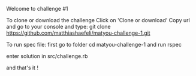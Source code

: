 Welcome to challenge #1

To clone or download the challenge
Click on 'Clone or download'
Copy url and go to your console and type: git clone https://github.com/matthiashaefeli/matyou-challenge-1.git

To run spec file:
first go to folder 
cd matyou-challenge-1
and run rspec

enter solution in src/challenge.rb

and that's it !